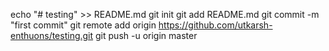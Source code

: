 echo "# testing" >> README.md
git init
git add README.md
git commit -m "first commit"
git remote add origin https://github.com/utkarsh-enthuons/testing.git
git push -u origin master

